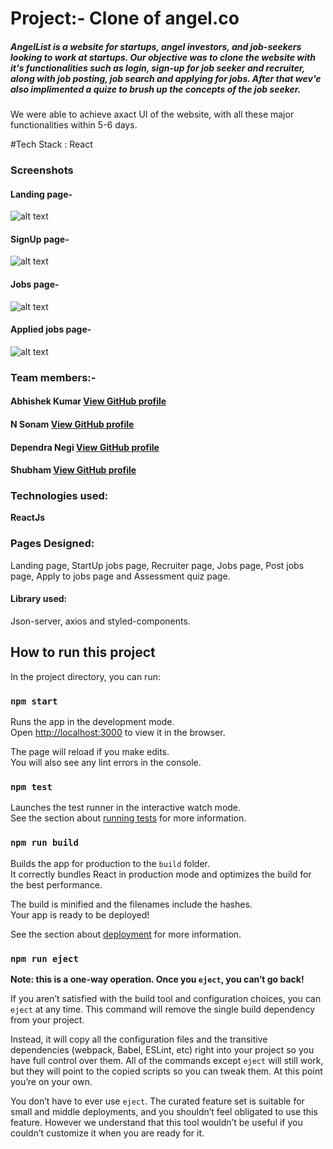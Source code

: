 # Project:- Clone of angel.co
##### AngelList is a website for startups, angel investors, and job-seekers looking to work at startups. Our objective was to clone the website with it's functionalities such as login, sign-up for job seeker and recruiter, along with job posting, job search and applying for jobs. After that wev'e also implimented a quize to brush up the concepts of the job seeker.
We were able to achieve axact UI of the website, with all these major functionalities within 5-6 days.

#Tech Stack : React

### Screenshots
#### Landing page-
![alt text](https://github.com/vshubhams/project-angel/blob/master/Screenshots/landinPage.PNG)
#### SignUp page-
![alt text](https://github.com/vshubhams/project-angel/blob/master/Screenshots/signUp.PNG)
#### Jobs page-
![alt text](https://github.com/vshubhams/project-angel/blob/master/Screenshots/jobs.PNG)
#### Applied jobs page-
![alt text](https://github.com/vshubhams/project-angel/blob/master/Screenshots/applied.PNG)

### Team members:-
#### Abhishek Kumar [View GitHub profile](https://github.com/abhishekmah)
#### N Sonam [View GitHub profile](https://github.com/Sonamkneelam)
#### Dependra Negi  [View GitHub profile](https://github.com/Deependra-Negi)
#### Shubham [View GitHub profile](https://github.com/vshubhams)
### Technologies used:
**ReactJs**
### Pages Designed:
Landing page, StartUp jobs page, Recruiter page, Jobs page, Post jobs page, Apply to jobs page and Assessment quiz page.
#### Library used:
Json-server, axios and styled-components.

## How to run this project

In the project directory, you can run:

### `npm start`

Runs the app in the development mode.\
Open [http://localhost:3000](http://localhost:3000) to view it in the browser.

The page will reload if you make edits.\
You will also see any lint errors in the console.

### `npm test`

Launches the test runner in the interactive watch mode.\
See the section about [running tests](https://facebook.github.io/create-react-app/docs/running-tests) for more information.

### `npm run build`

Builds the app for production to the `build` folder.\
It correctly bundles React in production mode and optimizes the build for the best performance.

The build is minified and the filenames include the hashes.\
Your app is ready to be deployed!

See the section about [deployment](https://facebook.github.io/create-react-app/docs/deployment) for more information.

### `npm run eject`

**Note: this is a one-way operation. Once you `eject`, you can’t go back!**

If you aren’t satisfied with the build tool and configuration choices, you can `eject` at any time. This command will remove the single build dependency from your project.

Instead, it will copy all the configuration files and the transitive dependencies (webpack, Babel, ESLint, etc) right into your project so you have full control over them. All of the commands except `eject` will still work, but they will point to the copied scripts so you can tweak them. At this point you’re on your own.

You don’t have to ever use `eject`. The curated feature set is suitable for small and middle deployments, and you shouldn’t feel obligated to use this feature. However we understand that this tool wouldn’t be useful if you couldn’t customize it when you are ready for it.

